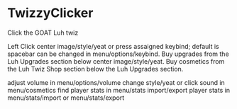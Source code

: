 # TwizzyClicker
Click the GOAT Luh twiz

Left Click center image/style/yeat or press assaigned keybind; default is spacebar can be changed in menu/options/keybind.
Buy upgrades from the Luh Upgrades section below center image/style/yeat.
Buy cosmetics from the Luh Twiz Shop section below the Luh Upgrades section.

adjust volume in menu/options/volume
change style/yeat or click sound in menu/cosmetics
find player stats in menu/stats
import/export player stats in menu/stats/import or menu/stats/export
